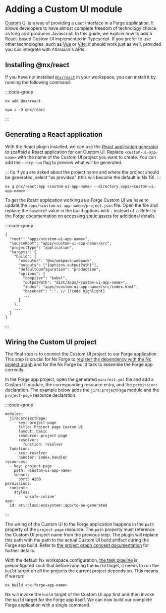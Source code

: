 # Adding a Custom UI module

[Custom UI](https://developer.atlassian.com/platform/forge/custom-ui/iframe/) is a way of providing a user interface in a Forge application. It allows developers to have almost complete freedom of technology choice as long as it produces Javascript. In this guide, we explain how to add a React-based Custom UI implemented in Typescript. If you prefer to use other technologies, such as [Vue](https://nx.dev/nx-api/vue/documents/overview) or [Vite](https://nx.dev/nx-api/vite/documents/overview), it should work just as well, provided you can integrate with Atlassian's APIs.

## Installing @nx/react

If you have not installed [`@nx/react`](https://nx.dev/nx-api/react/documents/overview) in your workspace, you can install it by running the following command:

:::code-group
```shell[Nx 18+]
nx add @nx/react
```

```shell[Nx <18]
npm i -D @nx/react
```
:::

## Generating a React application

With the React plugin installed, we can use the [React application generator](https://nx.dev/nx-api/react/generators/application) to scaffold a React application for our Custom UI. Replace `<custom-ui-app-name>` with the name of the Custom UI project you want to create. You can add the `--dry-run` flag to preview what will be generated.

::: tip
If you are asked about the project name and where the project should be generated, select "as provided" (this will become the default in Nx 19).
:::

```shell
nx g @nx/react:app <custom-ui-app-name> --directory apps/<custom-ui-app-name>
```

To get the React application working as a Forge Custom UI we have to update the `apps/<custom-ui-app-name>/project.json` file. Open the file and replace the `baseHref` value in the build options with `.` instead of `/`. Refer to [the Forge documentation on accessing static assets for additional details](https://developer.atlassian.com/platform/forge/custom-ui/#accessing-static-assets).

:::code-group
```json[project.json]:line-numbers
{
  "root": "apps/<custom-ui-app-name>",
  "sourceRoot": "apps/<custom-ui-app-name>/src",
  "projectType": "application",
  "targets": {
    "build": {
      "executor": "@nx/webpack:webpack",
      "outputs": ["{options.outputPath}"],
      "defaultConfiguration": "production",
      "options": {
        "compiler": "babel",
        "outputPath": "dist/apps/<custom-ui-app-name>",
        "index": "apps/<custom-ui-app-name>/src/index.html",
        "baseHref": ".", // [!code highlight]
        ...
      }
    },
    ...
  }
}
```
:::

## Wiring the Custom UI project

The final step is to connect the Custom UI project to our Forge application. This step is crucial for Nx Forge to [register the dependency with the Nx project graph](../concepts/project-graph) and for the Nx Forge build task to assemble the Forge app correctly.

In the Forge app project, open the generated `manifest.yml` file and add a Custom UI module, the corresponding resource entry, and the `permissions` declaration. The example below adds the `jira:projectPage` module and the `project-page` resource declaration.

:::code-group
```yaml{2-8,12-20}[manifest.yml]:line-numbers
modules:
  jira:projectPage:
    - key: project-page
      title: Project page Custom UI
      layout: basic
      resource: project-page
      resolver:
        function: resolver  
  function:
    - key: resolver
      handler: index.handler
resources:
  - key: project-page
    path: <custom-ui-app-name>
    tunnel:
      port: 4200
permissions:
  content:
    styles:
      - 'unsafe-inline'
app:
  id: ari:cloud:ecosystem::app/to-be-generated
```
:::

The wiring of the Custom UI to the Forge application happens in the `path` property of the `project-page` resource. The `path` property must reference the Custom UI project name from the previous step. The plugin will replace this path with the path to the actual Custom UI build artifact during the Forge app build. Refer to [the project graph concept documentation](../concepts/project-graph) for further details.

With the default Nx workspace configuration, [the task pipeline](https://nx.dev/features/run-tasks#defining-a-task-pipeline) is preconfigured such that before running the `build` target, it needs to run the `build` target on all the projects the current project depends on. This means if we run:

```shell
nx build <nx-forge-app-name>
```

Nx will invoke the `build` target of the Custom UI app first and then invoke the `build` target for the Forge app itself. We can now build our complete Forge application with a single command.
